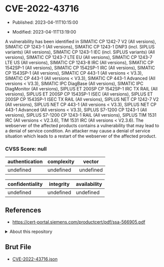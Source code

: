 # CVE-2022-43716

- Published: 2023-04-11T10:15:00

- Modified: 2023-04-11T13:19:00

A vulnerability has been identified in SIMATIC CP 1242-7 V2 (All versions), SIMATIC CP 1243-1 (All versions), SIMATIC CP 1243-1 DNP3 (incl. SIPLUS variants) (All versions), SIMATIC CP 1243-1 IEC (incl. SIPLUS variants) (All versions), SIMATIC CP 1243-7 LTE EU (All versions), SIMATIC CP 1243-7 LTE US (All versions), SIMATIC CP 1243-8 IRC (All versions), SIMATIC CP 1542SP-1 (All versions), SIMATIC CP 1542SP-1 IRC (All versions), SIMATIC CP 1543SP-1 (All versions), SIMATIC CP 443-1 (All versions < V3.3), SIMATIC CP 443-1 (All versions < V3.3), SIMATIC CP 443-1 Advanced (All versions < V3.3), SIMATIC IPC DiagBase (All versions), SIMATIC IPC DiagMonitor (All versions), SIPLUS ET 200SP CP 1542SP-1 IRC TX RAIL (All versions), SIPLUS ET 200SP CP 1543SP-1 ISEC (All versions), SIPLUS ET 200SP CP 1543SP-1 ISEC TX RAIL (All versions), SIPLUS NET CP 1242-7 V2 (All versions), SIPLUS NET CP 443-1 (All versions < V3.3), SIPLUS NET CP 443-1 Advanced (All versions < V3.3), SIPLUS S7-1200 CP 1243-1 (All versions), SIPLUS S7-1200 CP 1243-1 RAIL (All versions), SIPLUS TIM 1531 IRC (All versions < V2.3.6), TIM 1531 IRC (All versions < V2.3.6). The webserver of the affected products contains a vulnerability that may lead to a denial of service condition. An attacker may cause a denial of service situation which leads to a restart of the webserver of the affected product.

### CVSS Score: **null**

| authentication | complexity | vector |
| --- | --- | --- |
| undefined | undefined | undefined |

| confidentiality | integrity | availability |
| --- | --- | --- |
| undefined | undefined | undefined |

## References

* https://cert-portal.siemens.com/productcert/pdf/ssa-566905.pdf

<details>
<summary>About this repository</summary> 

  This repository is part of the project [Live Hack CVE](https://github.com/Live-Hack-CVE). Main website can be found [www.live-hack.org](https://www.live-hack.org) 
  
  Made by [Sn0wAlice](https://github.com/Sn0wAlice) for the people that care about security and need to have a feed of the latest CVEs. Hope you enjoy it, don't forget to star the repo and follow me on [Twitter](https://twitter.com/Sn0wAlice) and [Github](https://github.com/Sn0wAlice). And that is my [personnal website](https://www.alice-snow.me/)

  - [Home Page](https://github.com/Live-Hack-CVE)
  - [Framework](https://github.com/Live-Hack-CVE/cve-framework)
  - [CVE database](https://github.com/Live-Hack-CVE/full_database)
  - [Changelog](https://github.com/Live-Hack-CVE/Changelog)
</details>

## Brut File

* [CVE-2022-43716.json](https://raw.githubusercontent.com/Live-Hack-CVE/full_database/main/cves/2022/CVE-2022-43716.json)

